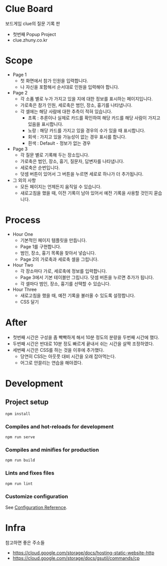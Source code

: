 # Clue Board
보드게임 clue의 질문 기록 판
* 첫번째 Popup Project
* clue.zhuny.co.kr

# Scope
* Page 1
    * 첫 화면에서 참가 인원을 입력합니다.
    * 나 자신을 포함해서 순서대로 인원을 입력해야 합니다.
* Page 2
    * 각 소품 별로 누가 가지고 있을 지에 대한 정보를 표시하는 페이지입니다.
    * 가로축은 참가 인원, 세로축은 범인, 장소, 흉기를 나타냅니다.
    * 각 셀에는 해당 사람에 대한 추측이 적혀 있습니다.
        * 초록 : 추론이나 실제로 카드를 확인하여 해당 카드를 해당 사람이 가지고 있음을 표시합니다.
        * 노랑 : 해당 카드를 가지고 있을 경우의 수가 있을 때 표시합니다.
        * 회색 : 가지고 있을 가능성이 없는 경우 표시를 합니다.
        * 흰색 : Default - 정보가 없는 경우
* Page 3
    * 각 질문 별로 기록해 두는 장소입니다.
    * 가로축은 범인, 장소, 흉기, 질문자, 답변자를 나타냅니다.
    * 세로축은 순번입니다.
    * 덧셈 버튼이 있어서 그 버튼을 누르면 세로로 하나가 더 추가됩니다.
* 그 외의 사항
    * 모든 페이지는 언제든지 움직일 수 있습니다.
    * 새로고침을 했을 때, 이전 기록이 남아 있어서 예전 기록을 사용할 것인지 묻습니다.

# Process
* Hour One
    * 기본적인 페이지 템플릿을 만듭니다.
    * Page 1를 구현합니다.
    * 범인, 장소, 흉기 목록을 찾아서 넣습니다.
    * Page 2의 가로축과 세로축 셀을 그립니다.
* Hour Two
    * 각 장소마다 가로, 세로축에 정보를 입력합니다.
    * Page 3에서 기본 테이블만 그립니다. 덧셈 버튼을 누르면 추가가 됩니다.
    * 각 셀마다 범인, 장소, 흉기를 선택할 수 있습니다.
* Hour Three
    * 새로고침을 했을 때, 예전 기록을 불러올 수 있도록 설정합니다.
    * CSS 달기

# After
* 첫번째 시간은 구성을 좀 빡빡하게 해서 10분 정도의 분량을 두번째 시간에 했다.
* 두번째 시간은 반대로 10분 정도 빠르게 끝내서 쉬는 시간을 살짝 조정하였다.
* 세번째 시간은 CSS를 하는 것을 이후에 추가했다.
    * 당연히 CSS는 아웃풋 대비 시간을 오래 잡아먹는다.
    * 어그로 안끌리는 연습을 해야겠다.

# Development
## Project setup
```
npm install
```

### Compiles and hot-reloads for development
```
npm run serve
```

### Compiles and minifies for production
```
npm run build
```

### Lints and fixes files
```
npm run lint
```

### Customize configuration
See [Configuration Reference](https://cli.vuejs.org/config/).

# Infra
참고하면 좋은 주소들
* https://cloud.google.com/storage/docs/hosting-static-website-http
* https://cloud.google.com/storage/docs/gsutil/commands/cp
